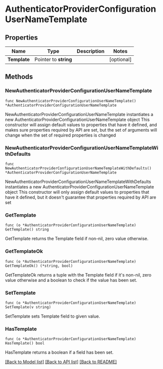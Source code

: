 # AuthenticatorProviderConfigurationUserNameTemplate

## Properties

Name | Type | Description | Notes
------------ | ------------- | ------------- | -------------
**Template** | Pointer to **string** |  | [optional] 

## Methods

### NewAuthenticatorProviderConfigurationUserNameTemplate

`func NewAuthenticatorProviderConfigurationUserNameTemplate() *AuthenticatorProviderConfigurationUserNameTemplate`

NewAuthenticatorProviderConfigurationUserNameTemplate instantiates a new AuthenticatorProviderConfigurationUserNameTemplate object
This constructor will assign default values to properties that have it defined,
and makes sure properties required by API are set, but the set of arguments
will change when the set of required properties is changed

### NewAuthenticatorProviderConfigurationUserNameTemplateWithDefaults

`func NewAuthenticatorProviderConfigurationUserNameTemplateWithDefaults() *AuthenticatorProviderConfigurationUserNameTemplate`

NewAuthenticatorProviderConfigurationUserNameTemplateWithDefaults instantiates a new AuthenticatorProviderConfigurationUserNameTemplate object
This constructor will only assign default values to properties that have it defined,
but it doesn't guarantee that properties required by API are set

### GetTemplate

`func (o *AuthenticatorProviderConfigurationUserNameTemplate) GetTemplate() string`

GetTemplate returns the Template field if non-nil, zero value otherwise.

### GetTemplateOk

`func (o *AuthenticatorProviderConfigurationUserNameTemplate) GetTemplateOk() (*string, bool)`

GetTemplateOk returns a tuple with the Template field if it's non-nil, zero value otherwise
and a boolean to check if the value has been set.

### SetTemplate

`func (o *AuthenticatorProviderConfigurationUserNameTemplate) SetTemplate(v string)`

SetTemplate sets Template field to given value.

### HasTemplate

`func (o *AuthenticatorProviderConfigurationUserNameTemplate) HasTemplate() bool`

HasTemplate returns a boolean if a field has been set.


[[Back to Model list]](../README.md#documentation-for-models) [[Back to API list]](../README.md#documentation-for-api-endpoints) [[Back to README]](../README.md)


